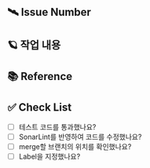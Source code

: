 ## 🛰️ Issue Number

## 🪐 작업 내용

## 📚 Reference

## ✅ Check List

- [ ] 테스트 코드를 통과했나요?
- [ ] SonarLint를 반영하여 코드를 수정했나요?
- [ ] merge할 브랜치의 위치를 확인했나요?
- [ ] Label을 지정했나요?
